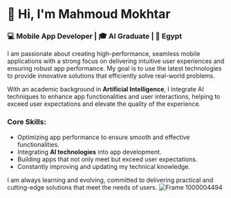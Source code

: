 # 👋 Hi, I'm Mahmoud Mokhtar  
### 💻 **Mobile App Developer** | 🎓 **AI Graduate** | 📍 **Egypt**

I am passionate about creating high-performance, seamless mobile applications with a strong focus on delivering intuitive user experiences and ensuring robust app performance. My goal is to use the latest technologies to provide innovative solutions that efficiently solve real-world problems.

With an academic background in **Artificial Intelligence**, I integrate AI techniques to enhance app functionalities and user interactions, helping to exceed user expectations and elevate the quality of the experience.

### Core Skills:
- Optimizing app performance to ensure smooth and effective functionalities.
- Integrating **AI technologies** into app development.
- Building apps that not only meet but exceed user expectations.
- Constantly improving and updating my technical knowledge.

I am always learning and evolving, committed to delivering practical and cutting-edge solutions that meet the needs of users.
![Frame 1000004494](https://github.com/user-attachments/assets/5d956935-fa74-431d-b520-007fdd882820)

